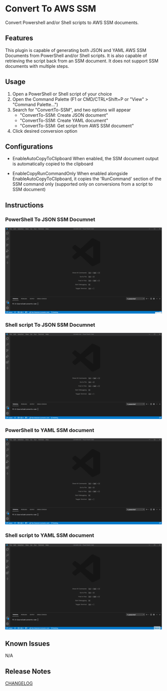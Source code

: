 # Convert To AWS SSM

Convert Powershell and/or Shell scripts to AWS SSM documents.

## Features

This plugin is capable of generating both JSON and YAML AWS SSM Documents from PowerShell and/or Shell scripts.
It is also capable of retrieving the script back from an SSM document.
It does not support SSM documents with multiple steps.

## Usage

1. Open a PowerShell or Shell script of your choice
2. Open the Command Palette (F1 or CMD/CTRL+Shift+P or "View" > "Command Palette...")
3. Search for "ConvertTo-SSM", and two options will appear
    - "ConvertTo-SSM: Create JSON document"
    - "ConvertTo-SSM: Create YAML document"
    - "ConvertTo-SSM: Get script from AWS SSM document"
4. Click desired conversion option

## Configurations

- EnableAutoCopyToClipboard
    When enabled, the SSM document output is automatically copied to the clipboard

- EnableCopyRunCommandOnly
    When enabled alongside EnableAutoCopyToClipboard, it copies the 'RunCommand' section of the SSM command only (supported only on conversions from a script to SSM document)

## Instructions

### PowerShell To JSON SSM Documnet

![PowerShell to Json](./gifs/ConvertPowerShellToJson.gif)

### Shell script To JSON SSM Documnet

![Shell to Json](./gifs/ConvertShellToJson.gif)

### PowerShell to YAML SSM document

![PowerShell to Json](./gifs/ConvertPowerShellToYaml.gif)

### Shell script to YAML SSM document

![Shell to Json](./gifs/ConvertShellToYaml.gif)

## Known Issues

N/A

## Release Notes

[CHANGELOG](./CHANGELOG.md)

